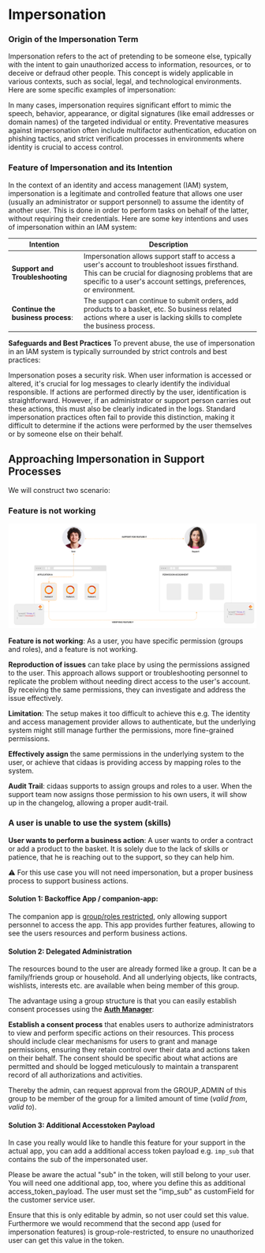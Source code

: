 
# Impersonation


### Origin of the Impersonation Term
Impersonation refers to the act of pretending to be someone else, typically with the intent to gain unauthorized access to information, resources, or to deceive or defraud other people. This concept is widely applicable in various contexts, such as social, legal, and technological environments. Here are some specific examples of impersonation:

In many cases, impersonation requires significant effort to mimic the speech, behavior, appearance, or digital signatures (like email addresses or domain names) of the targeted individual or entity. Preventative measures against impersonation often include multifactor authentication, education on phishing tactics, and strict verification processes in environments where identity is crucial to access control.


### Feature of Impersonation and its Intention
In the context of an identity and access management (IAM) system, impersonation is a legitimate and controlled feature that allows one user (usually an administrator or support personnel) to assume the identity of another user. This is done in order to perform tasks on behalf of the latter, without requiring their credentials. Here are some key intentions and uses of impersonation within an IAM system:

Intention | Description 
----------|------------
**Support and Troubleshooting** | Impersonation allows support staff to access a user's account to troubleshoot issues firsthand. This can be crucial for diagnosing problems that are specific to a user's account settings, preferences, or environment.
**Continue the business process**: |The support can continue to submit orders, add products to a basket, etc. So business related actions where a user is lacking skills to complete the business process.

**Safeguards and Best Practices**
To prevent abuse, the use of impersonation in an IAM system is typically surrounded by strict controls and best practices:

Impersonation poses a security risk. When user information is accessed or altered, it's crucial for log messages to clearly identify the individual responsible. If actions are performed directly by the user, identification is straightforward. However, if an administrator or support person carries out these actions, this must also be clearly indicated in the logs. Standard impersonation practices often fail to provide this distinction, making it difficult to determine if the actions were performed by the user themselves or by someone else on their behalf.



## Approaching Impersonation in Support Processes

We will construct two scenario:

<!--
type: tab
title: Feature is not working
-->


### Feature is not working

![permission-imp.png](../../assets/images/best-practices/permission-imp.png)

**Feature is not working**: As a user, you have specific permission (groups and roles), and a feature is not working.

**Reproduction of issues** can take place by using the permissions assigned to the user. This approach allows support or troubleshooting personnel to replicate the problem without needing direct access to the user's account. By receiving the same permissions, they can investigate and address the issue effectively.

**Limitation**: The setup makes it too difficult to achieve this e.g. The identity and access management provider allows to authenticate, but the underlying system might still manage further the permissions, more fine-grained permissions.

**Effectively assign** the same permissions in the underlying system to the user, or achieve that cidaas is providing access by mapping roles to the system.

**Audit Trail**: cidaas supports to assign groups and roles to a user. When the support team now assigns those permission to his own users, it will show up in the changelog, allowing a proper audit-trail. 



<!--
type: tab
title: Lacking Skills to perform Business Actions
-->

### A user is unable to use the system (skills)
**User wants to perform a business action**: A user wants to order a contract or add a product to the basket. It is solely due to the lack of skills or patience, that he is reaching out to the support, so they can help him.

:warning: For this use case you will not need impersonation, but a proper business process to support business actions.


#### Solution 1: Backoffice App / companion-app:
The companion app is [group/roles restricted](https://docs.cidaas.com/docs/cidaas-iam/q1hxpkemxxoc3-permission-management#grouprole-restriction), only allowing support personnel to access the app. This app provides further features, allowing to see the users resources and perform business actions.



#### Solution 2: Delegated Administration
The resources bound to the user are already formed like a group. It can be a family/friends group or household. And all underlying objects, like contracts, wishlists, interests etc. are available when being member of this group.


The advantage using a group structure is that you can easily establish consent processes using the [**Auth Manager**](https://docs.cidaas.com/docs/portals-and-dashboards/ihg0l7bjrdeya-auth-manager):

**Establish a consent process** that enables users to authorize administrators to view and perform specific actions on their resources. This process should include clear mechanisms for users to grant and manage permissions, ensuring they retain control over their data and actions taken on their behalf. The consent should be specific about what actions are permitted and should be logged meticulously to maintain a transparent record of all authorizations and activities.


Thereby the admin, can request approval from the GROUP_ADMIN of this group to be member of the group for a limited amount of time (*valid from*, *valid to*).

#### Solution 3: Additional Accesstoken Payload

In case you really would like to handle this feature for your support in the actual app, you can add a additional access token payload e.g. `imp_sub` that contains the sub of the impersonated user.

Please be aware the actual "sub" in the token, will still belong to your user. You will need one additional app, too, where you define this as additional access_token_payload. The user must set the "imp_sub" as customField for the customer service user. 

Ensure that this is only editable by admin, so not user could set this value. Furthermore we would recommend that the second app (used for impersonation features) is group-role-restricted, to ensure no unauthorized user can get this value in the token.
 
<!-- type: tab-end -->